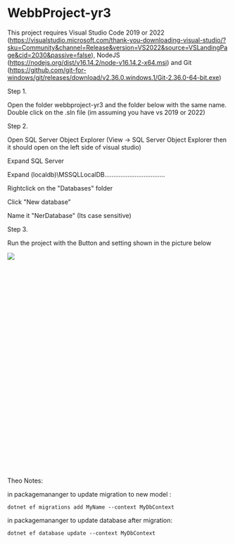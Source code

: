 ﻿# WebbProject-yr3

This project requires Visual Studio Code 2019 or 2022 (https://visualstudio.microsoft.com/thank-you-downloading-visual-studio/?sku=Community&channel=Release&version=VS2022&source=VSLandingPage&cid=2030&passive=false), NodeJS (https://nodejs.org/dist/v16.14.2/node-v16.14.2-x64.msi) and Git (https://github.com/git-for-windows/git/releases/download/v2.36.0.windows.1/Git-2.36.0-64-bit.exe)


Step 1.

Open the folder webbproject-yr3 and the folder below with the same name. 
Double click on the .sln file (im assuming you have vs 2019 or 2022)


Step 2.

Open SQL Server Object Explorer (View -> SQL Server Object Explorer then it should open on the left side of visual studio)

Expand SQL Server

Expand (localdb)\MSSQLLocalDB..................................

Rightclick on the "Databases" folder

Click "New database"

Name it "NerDatabase" (Its case sensitive)


Step 3.

Run the project with the Button and setting shown in the picture below

![](https://i.imgur.com/2i8RgI7.png)

<pre>





























</pre>
Theo Notes:

in packagemananger to update migration to new model : 
```
dotnet ef migrations add MyName --context MyDbContext
```
in packagemananger to update database after migration: 
```
dotnet ef database update --context MyDbContext
```
